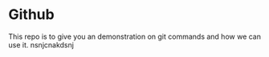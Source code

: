 # Github
This repo is to give you an demonstration on git commands and how we can use it.
nsnjcnakdsnj
